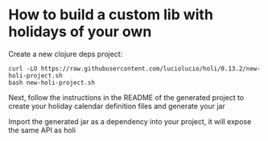 # How to build a custom lib with holidays of your own

Create a new clojure deps project:

```
curl -LO https://raw.githubusercontent.com/luciolucio/holi/0.13.2/new-holi-project.sh
bash new-holi-project.sh
```

Next, follow the instructions in the README of the generated project to create
your holiday calendar definition files and generate your jar

Import the generated jar as a dependency into your project, it will expose the same API as holi
